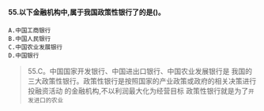 #### 55.以下金融机构中,属于我国政策性银行了的是()。
    A.中国工商银行
    B.中国人民银行
    C.中国农业发展银行
    D.中国银行
>   55.C。中国国家开发银行、中国进出口银行、中国农业发展银行是
    我国的三大政策性银行。政策性银行是按照国家的产业政策或政府的相关决策进行投融资活动
    的金融机构,不以利润最大化为经营目标
    政策性银行就是为了`开发进口的农业`
 
 
 
 
 
 
 
 
 
 
 
 
 
 